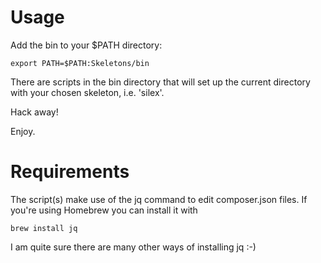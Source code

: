 # Usage

Add the bin to your $PATH directory:

    export PATH=$PATH:Skeletons/bin

There are scripts in the bin directory that will set up the current directory with your chosen skeleton, i.e. 'silex'.

Hack away!

Enjoy.

# Requirements

The script(s) make use of the jq command to edit composer.json files. If you're using Homebrew you can install it with

    brew install jq

I am quite sure there are many other ways of installing jq :-)
